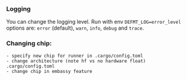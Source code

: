 
### Logging
You can change the logging level. Run with env `DEFMT_LOG=error_level` options are: `error` (default), `warn`, `info`, `debug` and `trace`.

### Changing chip:
	- specify new chip for runner in .cargo/config.toml
	- change architecture (note hf vs no hardware float) .cargo/config.toml
	- change chip in embassy feature

